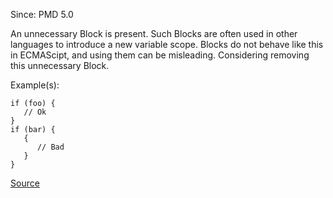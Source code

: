 Since: PMD 5.0

An unnecessary Block is present.  Such Blocks are often used in other languages to
    introduce a new variable scope.  Blocks do not behave like this in ECMAScipt, and using them can
    be misleading.  Considering removing this unnecessary Block.

Example(s):
```
if (foo) {
   // Ok
}
if (bar) {
   {
      // Bad
   }
}
```

[Source](https://pmd.github.io/pmd-5.5.4/pmd-javascript/rules/ecmascript/unnecessary.html#UnnecessaryBlock)
